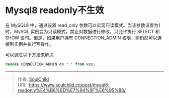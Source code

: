 # Mysql8 readonly不生效


<!--more-->

在 MySQL8 中，通过设置 read_only 参数可以实现只读模式。当该参数设置为1时，MySQL 实例变为只读模式，禁止对数据进行修改，只允许执行 SELECT 和 SHOW 语句。但是，如果用户拥有 CONNECTION_ADMIN 权限，则仍然可以连接到实例并执行写操作。

可以通过以下方法来解决
```sql
revoke CONNECTION_ADMIN on *.* from xxx;
```

---

> 作者: [SoulChild](https://www.soulchild.cn)  
> URL: https://www.soulchild.cn/post/mysql8-readonly%E4%B8%8D%E7%94%9F%E6%95%88/  

